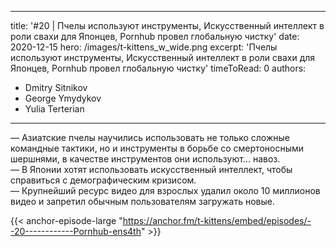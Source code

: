 
---
title: '#20 | Пчелы используют инструменты, Искусственный интеллект в роли свахи для Японцев, Pornhub провел глобальную чистку'
date: 2020-12-15
hero: /images/t-kittens_w_wide.png
excerpt: 'Пчелы используют инструменты, Искусственный интеллект в роли свахи для Японцев, Pornhub провел глобальную чистку'
timeToRead: 0
authors:
  - Dmitry Sitnikov
  - George Ymydykov
  - Yulia Terterian
---

— Азиатские пчелы научились использовать не только сложные командные тактики, но и инструменты в борьбе со смертоносными шершнями, в качестве инструментов они используют... навоз.<br/>
— В Японии хотят использовать искусственный интеллект, чтобы справиться с демографическим кризисом.<br/>
— Крупнейший ресурс видео для взрослых удалил около 10 миллионов видео и запретил обычным пользователям загружать новые.

{{< anchor-episode-large "https://anchor.fm/t-kittens/embed/episodes/--20------------Pornhub-ens4th" >}}
